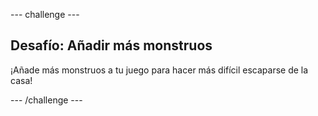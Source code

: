 \--- challenge \---

## Desafío: Añadir más monstruos

¡Añade más monstruos a tu juego para hacer más difícil escaparse de la casa!

\--- /challenge \---